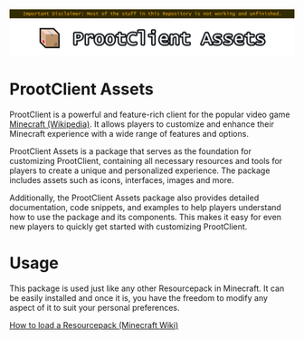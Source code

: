 <center><img src="README-Disclaimer-Banner.png"></img></center>

<center><img src="ProotClient-Assets-Logo.png"></img></center>

# ProotClient Assets

ProotClient is a powerful and feature-rich client for the popular video game [Minecraft (Wikipedia)](https://en.wikipedia.org/wiki/Minecraft). It allows players to customize and enhance their Minecraft experience with a wide range of features and options.

ProotClient Assets is a package that serves as the foundation for customizing ProotClient, containing all necessary resources and tools for players to create a unique and personalized experience. The package includes assets such as icons, interfaces, images and more.

Additionally, the ProotClient Assets package also provides detailed documentation, code snippets, and examples to help players understand how to use the package and its components. This makes it easy for even new players to quickly get started with customizing ProotClient.

# Usage

This package is used just like any other Resourcepack in Minecraft. It can be easily installed and once it is, you have the freedom to modify any aspect of it to suit your personal preferences.

[How  to load a Resourcepack (Minecraft Wiki)](https://minecraft.fandom.com/wiki/Tutorials/Loading_a_resource_pack)
